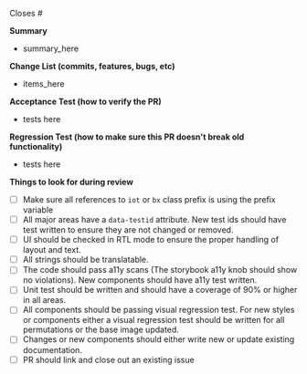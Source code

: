 Closes #

**Summary**

- summary_here

**Change List (commits, features, bugs, etc)**

- items_here

**Acceptance Test (how to verify the PR)**

- tests here

**Regression Test (how to make sure this PR doesn't break old functionality)**

- tests here

<!-- For reviewers: do not remove -->

**Things to look for during review**

- [ ] Make sure all references to `iot` or `bx` class prefix is using the prefix variable
- [ ] All major areas have a `data-testid` attribute. New test ids should have test written to ensure they are not changed or removed.
- [ ] UI should be checked in RTL mode to ensure the proper handling of layout and text.
- [ ] All strings should be translatable.
- [ ] The code should pass a11y scans (The storybook a11y knob should show no violations). New components should have a11y test written.
- [ ] Unit test should be written and should have a coverage of 90% or higher in all areas.
- [ ] All components should be passing visual regression test. For new styles or components either a visual regression test should be written for all permutations or the base image updated.
- [ ] Changes or new components should either write new or update existing documentation.
- [ ] PR should link and close out an existing issue
